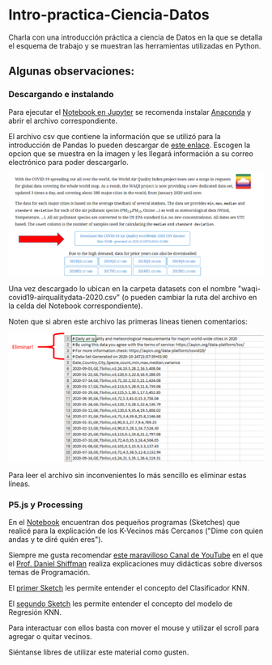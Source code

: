 # Intro-practica-Ciencia-Datos
Charla con una introducción práctica a ciencia de Datos en la que se detalla el esquema de trabajo y se muestran las herramientas utilizadas en Python.

## Algunas observaciones:

### Descargando e instalando
Para ejecutar el [Notebook en Jupyter](https://github.com/sechaparroc/Intro-practica-Ciencia-Datos/blob/main/Intro.ipynb) se recomenda instalar [Anaconda](https://youtu.be/OmmklYlRGzo) y abrir el archivo correspondiente.

El archivo csv que contiene la información que se utilizó para la introducción de Pandas lo pueden descargar de [este enlace](https://aqicn.org/data-platform/covid19/).
Escogen la opcion que se muestra en la imagen y les llegará información a su correo electrónico para poder descargarlo.

![Descargar](https://github.com/sechaparroc/Intro-practica-Ciencia-Datos/blob/main/descarga.png)

Una vez descargado lo ubican en la carpeta datasets con el nombre "waqi-covid19-airqualitydata-2020.csv" (o pueden cambiar la ruta del archivo en la celda del Notebook correspondiente).

Noten que si abren este archivo las primeras líneas tienen comentarios:

![Eliminar](https://github.com/sechaparroc/Intro-practica-Ciencia-Datos/blob/main/eliminar.png)

Para leer el archivo sin inconvenientes lo más sencillo es eliminar estas líneas.

### P5.js y Processing
En el [Notebook](https://github.com/sechaparroc/Intro-practica-Ciencia-Datos/blob/main/Intro.ipynb) encuentran dos pequeños programas (Sketches) que realicé para la explicación de los K-Vecinos más Cercanos ("Dime con quien andas y te diré quién eres"). 

Siempre me gusta recomendar [este maravilloso Canal de YouTube](https://www.youtube.com/user/shiffman) en el que el [Prof. Daniel Shiffman](https://shiffman.net/about/) realiza explicaciones muy didácticas sobre diversos temas de Programación.

El [primer Sketch](https://editor.p5js.org/sechaparroc/sketches/dzH3iWzoT) les permite entender el concepto del Clasificador KNN. 

El [segundo Sketch](https://editor.p5js.org/sechaparroc/sketches/bHh06gK70) les permite entender el concepto del modelo de Regresión KNN.

Para interactuar con ellos basta con mover el mouse y utilizar el scroll para agregar o quitar vecinos.

Siéntanse libres de utilizar este material como gusten.  

